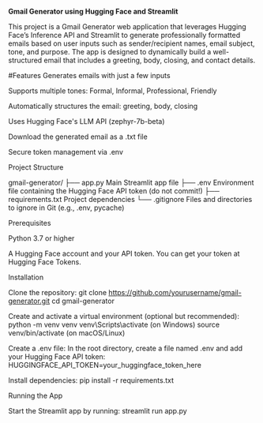 **Gmail Generator using Hugging Face and Streamlit**

This project is a Gmail Generator web application that leverages Hugging Face’s Inference API and Streamlit to generate professionally formatted emails based on user inputs such as sender/recipient names, email subject, tone, and purpose. The app is designed to dynamically build a well-structured email that includes a greeting, body, closing, and contact details.

#Features
Generates emails with just a few inputs

Supports multiple tones: Formal, Informal, Professional, Friendly

Automatically structures the email: greeting, body, closing

Uses Hugging Face's LLM API (zephyr-7b-beta)

Download the generated email as a .txt file

Secure token management via .env

Project Structure

gmail-generator/
├── app.py Main Streamlit app file
├── .env Environment file containing the Hugging Face API token (do not commit!)
├── requirements.txt Project dependencies
└── .gitignore Files and directories to ignore in Git (e.g., .env, pycache)

Prerequisites

Python 3.7 or higher

A Hugging Face account and your API token. You can get your token at Hugging Face Tokens.

Installation

Clone the repository:
git clone https://github.com/yourusername/gmail-generator.git
cd gmail-generator

Create and activate a virtual environment (optional but recommended):
python -m venv venv
venv\Scripts\activate (on Windows)
source venv/bin/activate (on macOS/Linux)

Create a .env file:
In the root directory, create a file named .env and add your Hugging Face API token:
HUGGINGFACE_API_TOKEN=your_huggingface_token_here

Install dependencies:
pip install -r requirements.txt

Running the App

Start the Streamlit app by running:
streamlit run app.py

